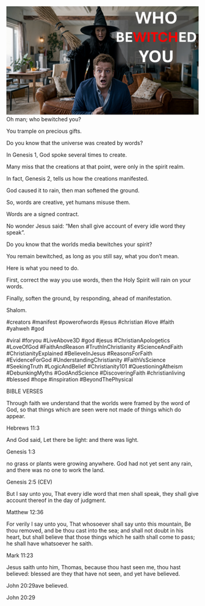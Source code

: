 ![Video cover image](../cover.jpeg "cover-photo")
Oh man; who bewitched you?

You trample on precious gifts.

Do you know that the universe was created by words?

In Genesis 1, God spoke several times to create.

Many miss that the creations at that point, were only in the spirit realm.

In fact, Genesis 2, tells us how the creations manifested.

God caused it to rain, then man softened the ground.

So, words are creative, yet humans misuse them.

Words are a signed contract.

No wonder Jesus said: “Men shall give account of every idle word they speak”.

Do you know that the worlds media bewitches your spirit?

You remain bewitched, as long as you still say, what you don’t mean. 

Here is what you need to do.

First, correct the way you use words, then the Holy Spirit will rain on your words.

Finally, soften the ground, by responding, ahead of manifestation.

Shalom.


#creators #manifest #powerofwords #jesus #christian #love #faith #yahweh #god 

#viral #foryou #LiveAbove3D #god #jesus #ChristianApologetics #LoveOfGod #FaithAndReason #TruthInChristianity #ScienceAndFaith #ChristianityExplained #BelieveInJesus #ReasonsForFaith #EvidenceForGod #UnderstandingChristianity #FaithVsScience #SeekingTruth #LogicAndBelief #Christianity101 #QuestioningAtheism #DebunkingMyths #GodAndScience #DiscoveringFaith #christianliving #blessed #hope #inspiration #BeyondThePhysical


BIBLE VERSES

Through faith we understand that the worlds were framed by the word of God, so that things which are seen were not made of things which do appear.

Hebrews 11:3

And God said, Let there be light: and there was light.

Genesis 1:3

no grass or plants were growing anywhere. God had not yet sent any rain, and there was no one to work the land.

Genesis 2:5 (CEV)

But I say unto you, That every idle word that men shall speak, they shall give account thereof in the day of judgment.

Matthew 12:36

For verily I say unto you, That whosoever shall say unto this mountain, Be thou removed, and be thou cast into the sea; and shall not doubt in his heart, but shall believe that those things which he saith shall come to pass; he shall have whatsoever he saith.

Mark 11:23

Jesus saith unto him, Thomas, because thou hast seen me, thou hast believed: blessed are they that have not seen, and yet have believed.

John 20:29ave believed.

John 20:29